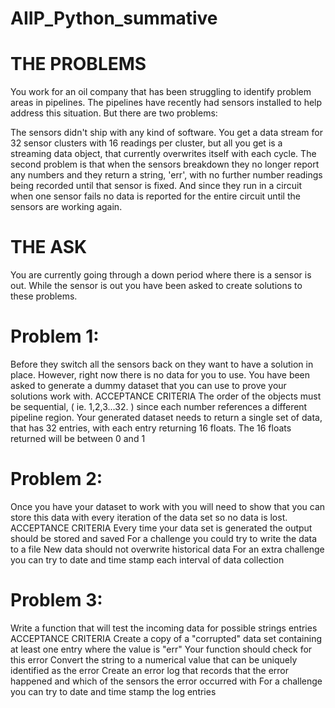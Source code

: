 # AIIP_Python_summative
# THE PROBLEMS
You work for an oil company that has been struggling to identify problem areas in pipelines. The pipelines have recently had sensors installed to help address this situation. But there are two problems:

The sensors didn't ship with any kind of software. You get a data stream for 32 sensor clusters with 16 readings per cluster, but all you get is a streaming data object, that currently overwrites itself with each cycle.
The second problem is that when the sensors breakdown they no longer report any numbers and they return a string, 'err', with no further number readings being recorded until that sensor is fixed. And since they run in a circuit when one sensor fails no data is reported for the entire circuit until the sensors are working again.
# THE ASK
You are currently going through a down period where there is a sensor is out. While the sensor is out you have been asked to create solutions to these problems. 

# Problem 1:
Before they switch all the sensors back on they want to have a solution in place. However, right now there is no data for you to use. You have been asked to generate a dummy dataset that you can use to prove your solutions work with.
ACCEPTANCE CRITERIA
The order of the objects must be sequential, ( ie. 1,2,3...32. ) since each number references a different pipeline region.
Your generated dataset needs to return a single set of data, that has 32 entries, with each entry returning 16 floats. 
The 16 floats returned will be between 0 and 1
# Problem 2:
Once you have your dataset to work with you will need to show that you can store this data with every iteration of the data set so no data is lost.
ACCEPTANCE CRITERIA
Every time your data set is generated the output should be stored and saved
For a challenge you could try to write the data to a file
New data should not overwrite historical data
For an extra challenge you can try to date and time stamp each interval of data collection
# Problem 3:
Write a function that will test the incoming data for possible strings entries
ACCEPTANCE CRITERIA
Create a copy of a "corrupted" data set containing at least one entry where the value is "err"
Your function should check for this error
Convert the string to a numerical value that can be uniquely identified as the error
Create an error log that records that the error happened and which of the sensors the error occurred with
For a challenge you can try to date and time stamp the log entries
